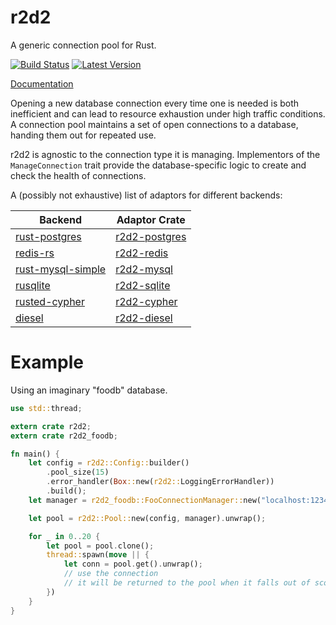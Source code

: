 r2d2
====

A generic connection pool for Rust.

[![Build Status](https://travis-ci.org/sfackler/r2d2.svg?branch=master)](https://travis-ci.org/sfackler/r2d2) [![Latest Version](https://img.shields.io/crates/v/r2d2.svg)](https://crates.io/crates/r2d2)

[Documentation](https://sfackler.github.io/r2d2/doc/v0.6.1/r2d2)

Opening a new database connection every time one is needed is both inefficient
and can lead to resource exhaustion under high traffic conditions. A connection
pool maintains a set of open connections to a database, handing them out for
repeated use.

r2d2 is agnostic to the connection type it is managing. Implementors of the
`ManageConnection` trait provide the database-specific logic to create and
check the health of connections.

A (possibly not exhaustive) list of adaptors for different backends:

Backend                                                             | Adaptor Crate
------------------------------------------------------------------- | -------------
[rust-postgres](https://github.com/sfackler/rust-postgres)          | [r2d2-postgres](https://github.com/sfackler/r2d2-postgres)
[redis-rs](https://github.com/mitsuhiko/redis-rs)                   | [r2d2-redis](https://github.com/nevdelap/r2d2-redis)
[rust-mysql-simple](https://github.com/blackbeam/rust-mysql-simple) | [r2d2-mysql](https://github.com/outersky/r2d2-mysql)
[rusqlite](https://github.com/jgallagher/rusqlite)                  | [r2d2-sqlite](https://github.com/ivanceras/r2d2-sqlite)
[rusted-cypher](https://github.com/livioribeiro/rusted-cypher)      | [r2d2-cypher](https://github.com/flosse/r2d2-cypher)
[diesel](https://github.com/sgrif/diesel)                           | [r2d2-diesel](https://github.com/sgrif/r2d2-diesel)

# Example

Using an imaginary "foodb" database.
```rust
use std::thread;

extern crate r2d2;
extern crate r2d2_foodb;

fn main() {
    let config = r2d2::Config::builder()
        .pool_size(15)
        .error_handler(Box::new(r2d2::LoggingErrorHandler))
        .build();
    let manager = r2d2_foodb::FooConnectionManager::new("localhost:1234");

    let pool = r2d2::Pool::new(config, manager).unwrap();

    for _ in 0..20 {
        let pool = pool.clone();
        thread::spawn(move || {
            let conn = pool.get().unwrap();
            // use the connection
            // it will be returned to the pool when it falls out of scope.
        })
    }
}
```
